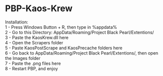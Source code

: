 # PBP-Kaos-Krew
Installation: <br />
1 - Press Windows Button + R, then type in %appdata%  <br />
2 - Go to this Directory: AppData/Roaming/Project Black Pearl/Extentions/  <br />
3 - Paste the KaosKrew.dll here <br />
4 - Open the Scrapers folder <br />
5 - Paste KaosPostScrape and KaosPrecache folders here <br />
6 - Go back to AppData/Roaming/Project Black Pearl/Extentions/, then open the Images folder <br />
7 - Paste the .png files here <br />
8 - Restart PBP, and enjoy <br />
